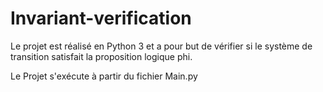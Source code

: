 # Invariant-verification

Le projet est réalisé en Python 3 et a pour but de vérifier si le système de transition satisfait la proposition logique phi.

Le Projet s'exécute à partir du fichier Main.py